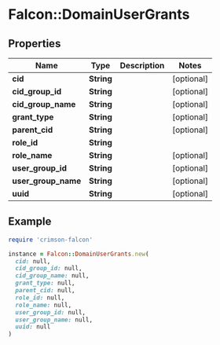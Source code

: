 # Falcon::DomainUserGrants

## Properties

| Name | Type | Description | Notes |
| ---- | ---- | ----------- | ----- |
| **cid** | **String** |  | [optional] |
| **cid_group_id** | **String** |  | [optional] |
| **cid_group_name** | **String** |  | [optional] |
| **grant_type** | **String** |  | [optional] |
| **parent_cid** | **String** |  | [optional] |
| **role_id** | **String** |  |  |
| **role_name** | **String** |  | [optional] |
| **user_group_id** | **String** |  | [optional] |
| **user_group_name** | **String** |  | [optional] |
| **uuid** | **String** |  | [optional] |

## Example

```ruby
require 'crimson-falcon'

instance = Falcon::DomainUserGrants.new(
  cid: null,
  cid_group_id: null,
  cid_group_name: null,
  grant_type: null,
  parent_cid: null,
  role_id: null,
  role_name: null,
  user_group_id: null,
  user_group_name: null,
  uuid: null
)
```

